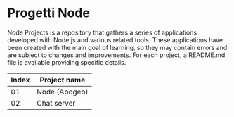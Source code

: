 # Progetti Node

Node Projects is a repository that gathers a series of applications developed with Node.js and various related tools. These applications have been created with the main goal of learning, so they may contain errors and are subject to changes and improvements. For each project, a README.md file is available providing specific details. 

|  Index   |  Project name  |
|----------|----------------|
|    01    |  Node (Apogeo) |
|    02    |  Chat server   |   